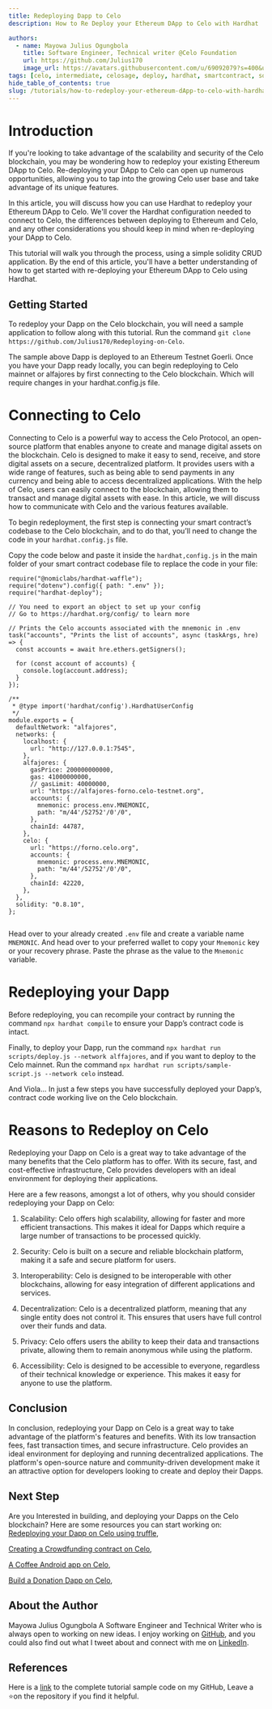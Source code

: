 ```yaml
---
title: Redeploying Dapp to Celo
description: How to Re Deploy your Ethereum DApp to Celo with Hardhat

authors:
  - name: Mayowa Julius Ogungbola
    title: Software Engineer, Technical writer @Celo Foundation
    url: https://github.com/Julius170
    image_url: https://avatars.githubusercontent.com/u/69092079?s=400&u=f34c84ee03afb9a51b163652b750419e98ed7456&v=4
tags: [celo, intermediate, celosage, deploy, hardhat, smartcontract, solidity]
hide_table_of_contents: true
slug: /tutorials/how-to-redeploy-your-ethereum-dApp-to-celo-with-hardhat
---
```



# Introduction

If you're looking to take advantage of the scalability and security of the Celo blockchain, you may be wondering how to redeploy your existing Ethereum DApp to Celo. Re-deploying your DApp to Celo can open up numerous opportunities, allowing you to tap into the growing Celo user base and take advantage of its unique features. 

In this article, you will discuss how you can use Hardhat to redeploy your Ethereum DApp to Celo. We'll cover the Hardhat configuration needed to connect to Celo, the differences between deploying to Ethereum and Celo, and any other considerations you should keep in mind when re-deploying your DApp to Celo. 

This tutorial will walk you through the process, using a simple solidity CRUD application. By the end of this article, you'll have a better understanding of how to get started with re-deploying your Ethereum DApp to Celo using Hardhat. 



## Getting Started
To redeploy your Dapp on the Celo blockchain, you will need a sample application to follow along with this tutorial. Run the command `git clone https://github.com/Julius170/Redeploying-on-Celo`.

The sample above Dapp is deployed to an Ethereum Testnet Goerli. Once you have your Dapp ready locally, you can begin redeploying to Celo mainnet or alfajores by first connecting to the Celo blockchain. Which will require changes in your hardhat.config.js file.

# Connecting to Celo

Connecting to Celo is a powerful way to access the Celo Protocol, an open-source platform that enables anyone to create and manage digital assets on the blockchain. Celo is designed to make it easy to send, receive, and store digital assets on a secure, decentralized platform. It provides users with a wide range of features, such as being able to send payments in any currency and being able to access decentralized applications. With the help of Celo, users can easily connect to the blockchain, allowing them to transact and manage digital assets with ease. In this article, we will discuss how to communicate with Celo and the various features available.

To begin redeployment, the first step is connecting your smart contract’s codebase to the Celo blockchain, and to do that, you’ll need to change the code in your `hardhat.config.js` file.

Copy the code below and paste it inside the `hardhat,config.js` in the main folder of your smart contract codebase file to replace the code in your file:

```solidity
require("@nomiclabs/hardhat-waffle");
require("dotenv").config({ path: ".env" });
require("hardhat-deploy");
 
// You need to export an object to set up your config
// Go to https://hardhat.org/config/ to learn more
 
// Prints the Celo accounts associated with the mnemonic in .env
task("accounts", "Prints the list of accounts", async (taskArgs, hre) => {
  const accounts = await hre.ethers.getSigners();
 
  for (const account of accounts) {
    console.log(account.address);
  }
});
 
/**
 * @type import('hardhat/config').HardhatUserConfig
 */
module.exports = {
  defaultNetwork: "alfajores",
  networks: {
    localhost: {
      url: "http://127.0.0.1:7545",
    },
    alfajores: {
      gasPrice: 200000000000,
      gas: 41000000000,
      // gasLimit: 40000000,
      url: "https://alfajores-forno.celo-testnet.org",
      accounts: {
        mnemonic: process.env.MNEMONIC,
        path: "m/44'/52752'/0'/0",
      },
      chainId: 44787,
    },
    celo: {
      url: "https://forno.celo.org",
      accounts: {
        mnemonic: process.env.MNEMONIC,
        path: "m/44'/52752'/0'/0",
      },
      chainId: 42220,
    },
  },
  solidity: "0.8.10",
};
 

```

Head over to your already created `.env` file and create a variable name `MNEMONIC`. And head over to your preferred wallet to copy your `Mnemonic` key or your recovery phrase. Paste the phrase as the value to the `Mnemonic` variable.

# Redeploying your Dapp
Before redeploying, you can recompile your contract by running the command `npx hardhat compile` to ensure your Dapp’s contract code is intact.

Finally, to deploy your Dapp, run the command `npx hardhat run scripts/deploy.js --network alffajores`, and if you want to deploy to the Celo mainnet. Run the command `npx hardhat run scripts/sample-script.js --network celo` instead. 


And Viola… 
In just a few steps you have successfully deployed your Dapp’s, contract code working live on the Celo blockchain.

# Reasons to Redeploy on Celo
Redeploying your Dapp on Celo is a great way to take advantage of the many benefits that the Celo platform has to offer. With its secure, fast, and cost-effective infrastructure, Celo provides developers with an ideal environment for deploying their applications. 

Here are a few reasons, amongst a lot of others, why you should consider redeploying your Dapp on Celo:

1. Scalability: Celo offers high scalability, allowing for faster and more efficient transactions. This makes it ideal for Dapps which require a large number of transactions to be processed quickly. 

2. Security: Celo is built on a secure and reliable blockchain platform, making it a safe and secure platform for users. 

3. Interoperability: Celo is designed to be interoperable with other blockchains, allowing for easy integration of different applications and services. 

4. Decentralization: Celo is a decentralized platform, meaning that any single entity does not control it. This ensures that users have full control over their funds and data. 

5. Privacy: Celo offers users the ability to keep their data and transactions private, allowing them to remain anonymous while using the platform. 

6. Accessibility: Celo is designed to be accessible to everyone, regardless of their technical knowledge or experience. This makes it easy for anyone to use the platform.


## Conclusion
In conclusion, redeploying your Dapp on Celo is a great way to take advantage of the platform's features and benefits. With its low transaction fees, fast transaction times, and secure infrastructure.
Celo provides an ideal environment for deploying and running decentralized applications. The platform's open-source nature and community-driven development make it an attractive option for developers looking to create and deploy their Dapps.


## Next Step 
Are you Interested in building, and deploying your Dapps on the Celo blockchain?
Here are some resources you can start working on:
[Redeploying your Dapp on Celo using truffle](https://learn.figment.io/tutorials/redeploy-ethereum-dapps-on-celo),

[Creating a Crowdfunding contract on Celo](https://www.celosage.com/a-developers-guide-into-building-defi-and-nft-smart-contracts-on-celo/),

[A Coffee Android app on Celo](https://www.celosage.com/buyme-a-coffee-android-app-using-the-celo-java-sdk/),

[Build a Donation Dapp on Celo](https://www.celosage.com/build-a-donation-dapp-on-celo-to-award-your-favorite-content-creator/),


## About the Author

Mayowa Julius Ogungbola
A Software Engineer and Technical Writer who is always open to working on new ideas. I enjoy working on [GitHub](https://github.com/Julius170/), and you could also find out what I tweet about and connect with me on [LinkedIn](https://www.linkedin.com/in/julius-ogungbola-a71810229/).

## References
Here is a [link](https://github.com/Julius170/Redeploying-on-Celo) to the complete tutorial sample code on my GitHub, Leave a ⭐on the repository if you find it helpful.
